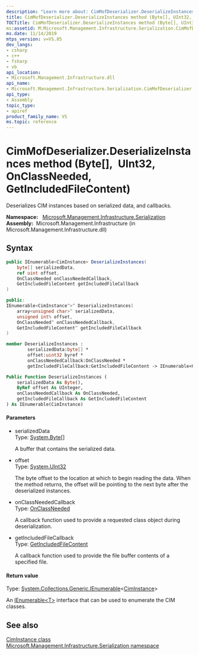 ```yaml
---
description: "Learn more about: CimMofDeserializer.DeserializeInstances method (Byte[], UInt32, OnClassNeeded, GetIncludedFileContent)"
title: CimMofDeserializer.DeserializeInstances method (Byte[], UInt32, OnClassNeeded, GetIncludedFileContent) (Microsoft.Management.Infrastructure.Serialization)
TOCTitle: CimMofDeserializer.DeserializeInstances method (Byte[], UInt32, OnClassNeeded, GetIncludedFileContent) (Microsoft.Management.Infrastructure.Serialization)
ms:assetid: M:Microsoft.Management.Infrastructure.Serialization.CimMofDeserializer.DeserializeInstances(System.Byte[],System.UInt32@,Microsoft.Management.Infrastructure.Serialization.CimMofDeserializer.OnClassNeeded,Microsoft.Management.Infrastructure.Serialization.CimMofDeserializer.GetIncludedFileContent)
ms.date: 11/14/2019
mtps_version: v=VS.85
dev_langs:
- csharp
- c++
- fsharp
- vb
api_location:
- Microsoft.Management.Infrastructure.dll
api_name:
- Microsoft.Management.Infrastructure.Serialization.CimMofDeserializer.DeserializeInstances
api_type:
- Assembly
topic_type:
- apiref
product_family_name: VS
ms.topic: reference
---
```


# CimMofDeserializer.DeserializeInstances method (Byte\[\], UInt32, OnClassNeeded, GetIncludedFileContent)

Deserializes CIM instances based on serialized data, and callbacks.

**Namespace:**   [Microsoft.Management.Infrastructure.Serialization](/previous-versions/windows/desktop/wmi_v2/mi-managed-api/hh832966(v=vs.85))  
**Assembly:**  Microsoft.Management.Infrastructure (in Microsoft.Management.Infrastructure.dll)  

## Syntax

``` csharp
public IEnumerable<CimInstance> DeserializeInstances(
    byte[] serializedData,
    ref uint offset,
    OnClassNeeded onClassNeededCallback,
    GetIncludedFileContent getIncludedFileCallback
)
```

``` c++
public:
IEnumerable<CimInstance^>^ DeserializeInstances(
    array<unsigned char>^ serializedData,
    unsigned int% offset,
    OnClassNeeded^ onClassNeededCallback,
    GetIncludedFileContent^ getIncludedFileCallback
)
```

``` fsharp
member DeserializeInstances : 
        serializedData:byte[] *
        offset:uint32 byref *
        onClassNeededCallback:OnClassNeeded *
        getIncludedFileCallback:GetIncludedFileContent -> IEnumerable<CimInstance>
```

``` vb
Public Function DeserializeInstances (
    serializedData As Byte(),
    ByRef offset As UInteger,
    onClassNeededCallback As OnClassNeeded,
    getIncludedFileCallback As GetIncludedFileContent
) As IEnumerable(CimInstance)
```

#### Parameters

  - serializedData  
    Type: [System.Byte](/dotnet/api/system.byte)\[\]
    
    A buffer that contains the serialized data.

<!-- end list -->

  - offset  
    Type: [System.UInt32](/dotnet/api/system.uint32)
    
    The byte offset to the location at which to begin reading the data. When the method returns, the offset will be pointing to the next byte after the deserialized instances.

<!-- end list -->

  - onClassNeededCallback  
    Type: [OnClassNeeded](microsoft.management.infrastructure.serialization.cimmofdeserializer.onclassneeded.md)
    
    A callback function used to provide a requested class object during deserialization.

<!-- end list -->

  - getIncludedFileCallback  
    Type: [GetIncludedFileContent](microsoft.management.infrastructure.serialization.cimmofdeserializer.getincludedfilecontent.md)
    
    A callback function used to provide the file buffer contents of a specified file.

#### Return value

Type: [System.Collections.Generic.IEnumerable](/dotnet/api/system.collections.generic.ienumerable-1)\<[CimInstance](/previous-versions/windows/desktop/wmi_v2/mi-managed-api/hh832336(v=vs.85))\>

An [IEnumerable\<T\>](/dotnet/api/system.collections.generic.ienumerable-1) interface that can be used to enumerate the CIM classes.

## See also

[CimInstance class](/previous-versions/windows/desktop/wmi_v2/mi-managed-api/hh832336(v=vs.85))  
[Microsoft.Management.Infrastructure.Serialization namespace](/previous-versions/windows/desktop/wmi_v2/mi-managed-api/hh832966(v=vs.85))
